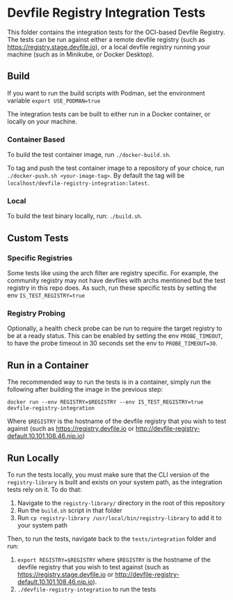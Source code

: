 # Devfile Registry Integration Tests

This folder contains the integration tests for the OCI-based Devfile Registry. The tests can be run against either a remote devfile registry (such as https://registry.stage.devfile.io), or a local devfile registry running your machine (such as in Minikube, or Docker Desktop).

## Build
If you want to run the build scripts with Podman, set the environment variable
`export USE_PODMAN=true`

The integration tests can be built to either run in a Docker container, or locally on your machine.

### Container Based
To build the test container image, run `./docker-build.sh`.

To tag and push the test container image to a repository of your choice, run `./docker-push.sh <your-image-tag>`. By default the tag will be `localhost/devfile-registry-integration:latest`.

### Local
To build the test binary locally, run: `./build.sh`.

## Custom Tests

### Specific Registries

Some tests like using the arch filter are registry specific. For example, the community registry may not have devfiles with archs mentioned but the test registry in this repo does. As such, run these specific tests by setting the env  `IS_TEST_REGISTRY=true`

### Registry Probing

Optionally, a health check probe can be run to require the target registry to be at a ready status. This can be enabled by setting the env `PROBE_TIMEOUT`, to have the probe timeout in 30 seconds set the env to `PROBE_TIMEOUT=30`.

## Run in a Container

The recommended way to run the tests is in a container, simply run the following after building the image in the previous step:
```
docker run --env REGISTRY=$REGISTRY --env IS_TEST_REGISTRY=true devfile-registry-integration
```

Where `$REGISTRY` is the hostname of the devfile registry that you wish to test against (such as https://registry.devfile.io or http://devfile-registry-default.10.101.108.46.nip.io)

## Run Locally

To run the tests locally, you must make sure that the CLI version of the `registry-library` is built and exists on your system path, as the integration tests rely on it. To do that:

1. Navigate to the `registry-library/` directory in the root of this repository
2. Run the `build.sh` script in that folder
3. Run `cp registry-library /usr/local/bin/registry-library` to add it to your system path

Then, to run the tests, navigate back to the `tests/integration` folder and run:
1. `export REGISTRY=$REGISTRY` where `$REGISTRY` is the hostname of the devfile registry that you wish to test against (such as https://registry.stage.devfile.io or http://devfile-registry-default.10.101.108.46.nip.io).
2. `./devfile-registry-integration` to run the tests 
